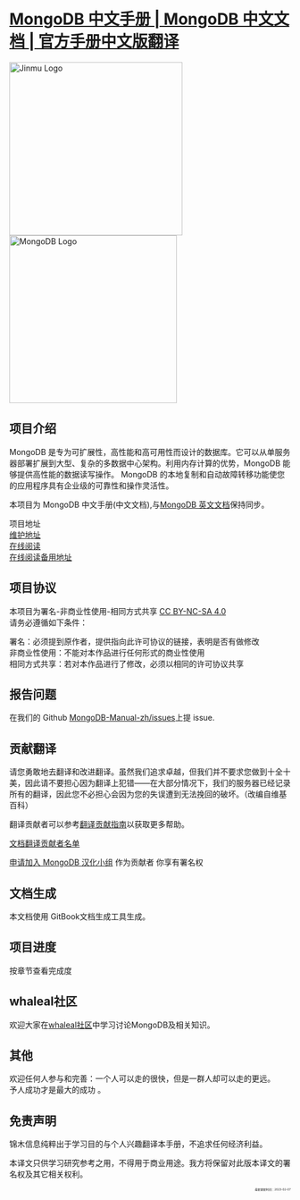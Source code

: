 # [MongoDB 中文手册 | MongoDB 中文文档 | 官方手册中文版翻译](https://docs.jinmu.info/MongoDB-Manual-zh/)

<img src="./images/logo/jinmu.png" width="310px" alt="Jinmu Logo">  
<img src="./images/logo/mongodb.png" width="300px" alt="MongoDB Logo">  


## 项目介绍

MongoDB 是专为可扩展性，高性能和高可用性而设计的数据库。它可以从单服务器部署扩展到大型、复杂的多数据中心架构。利用内存计算的优势，MongoDB 能够提供高性能的数据读写操作。 MongoDB 的本地复制和自动故障转移功能使您的应用程序具有企业级的可靠性和操作灵活性。

本项目为 MongoDB 中文手册(中文文档),与[MongoDB 英文文档](https://docs.mongodb.com/manual/)保持同步。

项目地址  
[维护地址](https://github.com/whaleal/mongodb-manual-zh)  
[在线阅读](https://docs.whaleal.com/mongodb-manual-zh/)  
[在线阅读备用地址](https://docs.whaleal.com/mongodb-manual-zh/docs)  

## 项目协议

本项目为署名-非商业性使用-相同方式共享 [CC BY-NC-SA 4.0](https://creativecommons.org/licenses/by-nc-sa/4.0/deed.zh)  
请务必遵循如下条件：

署名：必须提到原作者，提供指向此许可协议的链接，表明是否有做修改  
非商业性使用：不能对本作品进行任何形式的商业性使用  
相同方式共享：若对本作品进行了修改，必须以相同的许可协议共享

## 报告问题

在我们的 Github [MongoDB-Manual-zh/issues](http://www.whaleal.com)上提 issue.

## 贡献翻译

请您勇敢地去翻译和改进翻译。虽然我们追求卓越，但我们并不要求您做到十全十美，因此请不要担心因为翻译上犯错——在大部分情况下，我们的服务器已经记录所有的翻译，因此您不必担心会因为您的失误遭到无法挽回的破坏。（改编自维基百科）

翻译贡献者可以参考[翻译贡献指南](https://github.com/whaleal/MongoDB-Manual-zh/blob/master/CONTRIBUTING.md)以获取更多帮助。

[文档翻译贡献者名单](https://github.com/whaleal/MongoDB-Manual-zh/blob/master/List-of-contributors.md)

[申请加入 MongoDB 汉化小组](https://github.com/orgs/whaleal/teams/mongodb/members) 作为贡献者 你享有署名权


## 文档生成

本文档使用 GitBook文档生成工具生成。

## 项目进度

按章节查看完成度

## whaleal社区

欢迎大家在[whaleal社区](https://www.whaleal.com)中学习讨论MongoDB及相关知识。

## 其他

欢迎任何人参与和完善：一个人可以走的很快，但是一群人却可以走的更远。  
予人成功才是最大的成功 。

## 免责声明

锦木信息纯粹出于学习目的与个人兴趣翻译本手册，不追求任何经济利益。

本译文只供学习研究参考之用，不得用于商业用途。我方将保留对此版本译文的署名权及其它相关权利。


<p align="right"> <span style="font-size:5px">最新更新时间：2023-02-07</span></p>
